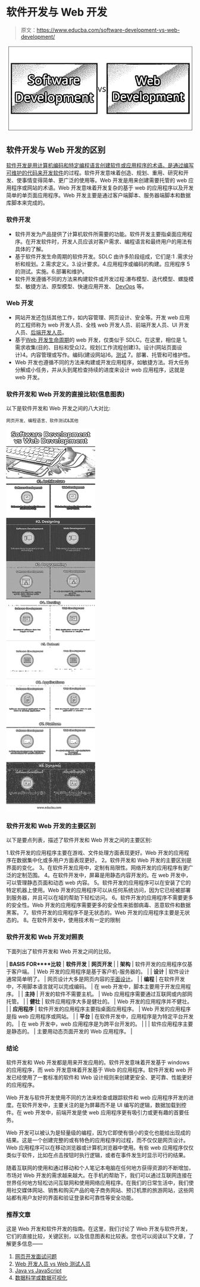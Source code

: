# 软件开发与 Web 开发

> 原文：<https://www.educba.com/software-development-vs-web-development/>

![Software Development vs Web Development](img/6b315d4e7d860a09e4619b9f41987714.png)



## 软件开发与 Web 开发的区别

[软件开发是用计算机编码和特定编程语言创建软件或应用程序的术语。是](https://www.educba.com/what-is-software-development/)[通过编写可维护的代码来开发软件](https://www.educba.com/career-as-a-software-developers/)的过程。软件开发意味着创造、规划、重用、研究和开发、使事情变得简单、更广泛的使用等。Web 开发是用来创建需要托管的 web 应用程序或网站的术语。Web 开发意味着开发复杂的基于 web 的应用程序以及开发简单的单页面应用程序。Web 开发主要是通过客户端脚本、服务器端脚本和数据库脚本来完成的。

### 软件开发

*   软件开发为产品提供了计算机软件所需要的功能。软件开发主要指桌面应用程序。在开发软件时，开发人员应该对客户需求、编程语言和最终用户的用法有具体的了解。
*   基于软件开发生命周期的软件开发。SDLC 由许多阶段组成，它们是:1 .需求分析和规划。2.需求定义。3.设计要求。4.应用程序或编码的构建。应用程序 5 的测试。实施。6.部署和维护。
*   软件开发遵循不同的方法来构建软件或开发过程:瀑布模型、迭代模型、螺旋模型、敏捷方法、原型模型、快速应用开发、 [DevOps](https://www.educba.com/advantages-of-devops/) 等。

### Web 开发

*   网站开发还包括其他工作，如内容管理、网页设计、安全等。开发 web 应用的工程师称为 web 开发人员、全栈 web 开发人员、前端开发人员、UI 开发人员、[后端开发人员](https://www.educba.com/what-is-back-end-developer/)。
*   基于[Web 开发生命周期](https://www.educba.com/career-in-web-development/)的 web 开发，仅类似于 SDLC。在这里，相位是 1。需求收集(目的、目标和受众)2。规划(工作流程创建)3。设计(网站页面设计)4。内容管理或写作。编码(建设网站)6。[测试](https://www.educba.com/web-testing-tools/) 7。部署、托管和可维护性。
*   Web 开发也遵循不同的方法来构建或开发应用程序，如敏捷方法。将大任务分解成小任务，并从头到尾检查持续的进度来设计 web 应用程序，这就是 web 开发。

### 软件开发和 Web 开发的直接比较(信息图表)

以下是软件开发和 Web 开发之间的八大对比:

<small>网页开发、编程语言、软件测试&其他</small>

![Software Development vs Web Development](img/1a9b38995c1628f7f6b11ed9bb28f32b.png)



### 软件开发和 Web 开发的主要区别

以下是要点列表，描述了软件开发和 Web 开发之间的主要区别:

1.软件开发的应用程序主要在游戏、文件处理方面表现更好。Web 开发的应用程序在数据集中化或多用户方面表现更好。
2。软件开发和 Web 开发的主要区别是界面的变化。
3。在软件开发应用中，定制有局限性。网络开发的应用程序有更广泛的定制范围。
4。在软件开发中，屏幕是用静态内容开发的。在 web 开发中，可以管理静态页面和动态 web 内容。
5。软件开发的应用程序可以在安装了它的特定机器上使用。Web 开发的应用程序可以从任何系统访问，因为它已经被部署到服务器，并且可以在域的帮助下轻松访问。
6。软件开发的应用程序不需要更多的安全性。Web 开发的应用程序需要更多的安全性来抵御病毒、恶意软件和数据黑客。
7。软件开发的应用程序不是无状态的。Web 开发的应用程序主要是无状态的。
8。在软件开发中，使用技术有一定的限制

### 软件开发和 Web 开发对照表

下面列出了软件开发和 Web 开发之间的比较。

| **BASIS FOR****比较** | **软件开发** | **网页开发** |
| **架构** | 软件开发的应用程序仅基于客户端。 | Web 开发的应用程序是基于客户机-服务器的。 |
| **设计** | 软件设计通常简单明了。 | 网页设计大多是网页内容的[平面设计](https://www.educba.com/graphic-design-interview-questions/)。 |
| **编程** | 在软件开发中，不用脚本语言就可以完成编码。 | 在 web 开发中，脚本主要用于开发应用程序。 |
| **主持** | 开发的软件不需要主机。 | Web 应用程序需要通过互联网或内部网托管。 |
| **健壮** | 软件应用程序大多是健壮的。 | Web 开发的应用程序并不健壮。 |
| **应用程序** | 软件开发的应用程序主要指桌面应用程序。 | Web 开发的应用程序是指 web 应用程序或网站。 |
| **平台** | 在软件开发中，应用程序是为特定平台开发的。 | 在 web 开发中，web 应用程序是为跨平台开发的。 |
|  | 软件应用程序主要是静态的。 | 主要用动态页面开发的 Web 应用程序。 |

### 结论

软件开发和 Web 开发都是用来开发应用的。软件开发意味着开发基于 windows 的应用程序，而 web 开发意味着开发基于 Web 的应用程序。软件开发和 web 开发已经使用了一套标准的软件和 Web 设计规则来创建更安全、更可靠、性能更好的应用程序。

Web 开发与软件开发使用不同的方法来检查或跟踪软件和 web 应用程序开发的进度。在软件开发中，主要关注的是为屏幕而不是 UI 编写的逻辑，数据加载到控件。在 web 开发中，前端开发是使 web 应用程序更有吸引力或更有趣的首要任务。

Web 开发可以被认为是轻量级的编程，因为它即使有很小的变化也能给出现成的结果。这是一个创建完整的或有特色的应用程序的过程，而不仅仅是网页设计。Web 应用程序可以在移动浏览器或计算机浏览器中使用。有些 web 应用程序仅仅类似于软件，比如在点击按钮时执行逻辑，或者在事件发生时显示可行的结果。

随着互联网的使用和通过移动和个人笔记本电脑在任何地方获得资源的不断增加，市场对 Web 开发的需求越来越大。在手机的帮助下，我们可以通过互联网连接在世界任何地方轻松访问互联网和使用网络应用程序。在我们的日常生活中，我们使用社交媒体网站、销售和购买产品的电子商务网站、预订机票的旅游网站，这些网站都有用户友好的界面和验证登录和可靠性等安全功能。

### 推荐文章

这是 Web 开发和软件开发的指南。在这里，我们讨论了 Web 开发与软件开发，它们的直接比较，关键区别，以及信息图表和比较表。您也可以阅读以下文章，了解更多信息——

1.  [网页开发面试问题](https://www.educba.com/web-development-interview-questions/)
2.  [Web 开发人员 vs Web 测试人员](https://www.educba.com/web-developer-vs-web-tester/)
3.  [Java vs JavaScript](https://www.educba.com/java-vs-javascript/)
4.  [数据科学或数据可视化](https://www.educba.com/data-science-vs-data-visualization/)





